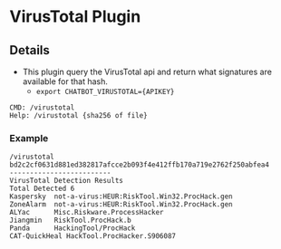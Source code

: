 # VirusTotal Plugin

## Details

* This plugin query the VirusTotal api and return what signatures are available for that hash.
  * ```export CHATBOT_VIRUSTOTAL={APIKEY}```

```
CMD: /virustotal
Help: /virustotal {sha256 of file}
```

### Example

```
/virustotal bd2c2cf0631d881ed382817afcce2b093f4e412ffb170a719e2762f250abfea4
-------------------------
VirusTotal Detection Results
Total Detected 6
Kaspersky  not-a-virus:HEUR:RiskTool.Win32.ProcHack.gen
ZoneAlarm  not-a-virus:HEUR:RiskTool.Win32.ProcHack.gen
ALYac      Misc.Riskware.ProcessHacker
Jiangmin   RiskTool.ProcHack.b
Panda      HackingTool/ProcHack
CAT-QuickHeal HackTool.ProcHacker.S906087
```
